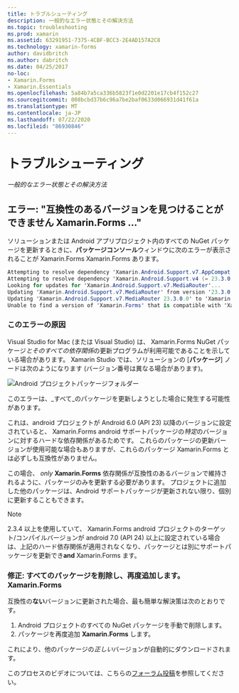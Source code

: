 ```yaml
---
title: トラブルシューティング
description: 一般的なエラー状態とその解決方法
ms.topic: troubleshooting
ms.prod: xamarin
ms.assetid: 63291951-7375-4CBF-BCC3-2E4AD157A2C8
ms.technology: xamarin-forms
author: davidbritch
ms.author: dabritch
ms.date: 04/25/2017
no-loc:
- Xamarin.Forms
- Xamarin.Essentials
ms.openlocfilehash: 5a84b7a5ca336b5823f1e0d2201e17cb4f152c27
ms.sourcegitcommit: 008bcbd37b6c96a7be2baf0633d066931d41f61a
ms.translationtype: MT
ms.contentlocale: ja-JP
ms.lasthandoff: 07/22/2020
ms.locfileid: "86930846"
---
```

# <a name="troubleshooting"></a>トラブルシューティング

_一般的なエラー状態とその解決方法_

## <a name="error-unable-to-find-a-version-of-xamarinforms-compatible-with"></a>エラー: "互換性のあるバージョンを見つけることができません Xamarin.Forms ..."

ソリューションまたは Android アプリプロジェクト内のすべての NuGet パッケージを更新するときに、**パッケージコンソール**ウィンドウに次のエラーが表示されることが Xamarin.Forms Xamarin.Forms あります。

```csharp
Attempting to resolve dependency 'Xamarin.Android.Support.v7.AppCompat (= 23.3.0.0)'.
Attempting to resolve dependency 'Xamarin.Android.Support.v4 (= 23.3.0.0)'.
Looking for updates for 'Xamarin.Android.Support.v7.MediaRouter'...
Updating 'Xamarin.Android.Support.v7.MediaRouter' from version '23.3.0.0' to '23.3.1.0' in project 'Todo.Droid'.
Updating 'Xamarin.Android.Support.v7.MediaRouter 23.3.0.0' to 'Xamarin.Android.Support.v7.MediaRouter 23.3.1.0' failed.
Unable to find a version of 'Xamarin.Forms' that is compatible with 'Xamarin.Android.Support.v7.MediaRouter 23.3.0.0'.
```

### <a name="what-causes-this-error"></a>このエラーの原因

Visual Studio for Mac (または Visual Studio) は、 Xamarin.Forms NuGet パッケージ*とそのすべての依存関係*の更新プログラムが利用可能であることを示している場合があります。 Xamarin Studio では、ソリューションの [**パッケージ**] ノードは次のようになります (バージョン番号は異なる場合があります)。

![Android プロジェクトパッケージフォルダー](images/updates-available.png)

このエラーは、_すべて_のパッケージを更新しようとした場合に発生する可能性があります。

これは、android プロジェクトが Android 6.0 (API 23) 以降のバージョンに設定されていると、 Xamarin.Forms android サポートパッケージの*特定*のバージョンに対するハードな依存関係があるためです。 これらのパッケージの更新バージョンが使用可能な場合もありますが、これらのパッケージ Xamarin.Forms とは必ずしも互換性がありません。

この場合、 _only_ **Xamarin.Forms** 依存関係が互換性のあるバージョンで維持されるように、パッケージのみを更新する必要があります。 プロジェクトに追加した他のパッケージは、Android サポートパッケージが更新されない限り、個別に更新することもできます。

> [!NOTE]
> 2.3.4 以上を使用していて、 Xamarin.Forms android プロジェクトのターゲット/コンパイルバージョンが android 7.0 (API 24) 以上に設定されている場合は、上記のハード依存関係が適用されなくなり、パッケージとは別にサポートパッケージを更新でき**and** Xamarin.Forms ます。

### <a name="fix-remove-all-packages-and-re-add-xamarinforms"></a>修正: すべてのパッケージを削除し、再度追加します。Xamarin.Forms

互換性の**ない**バージョンに更新された場合、最も簡単な解決策は次のとおりです。

1. Android プロジェクトのすべての NuGet パッケージを手動で削除します。
2. パッケージを再度追加 **Xamarin.Forms** します。

これにより、他のパッケージの*正しい*バージョンが自動的にダウンロードされます。

このプロセスのビデオについては、こちらの[フォーラム投稿](https://forums.xamarin.com/discussion/comment/170012/#Comment_170012)を参照してください。
